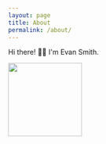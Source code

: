 ```yaml
---
layout: page
title: About
permalink: /about/
---
```


Hi there! 👋🏼 I'm Evan Smith.

<img src="https://github.com/e13h.png" width="150" />
